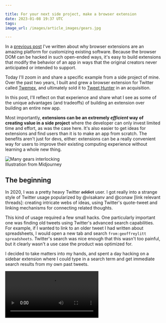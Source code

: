 ```yaml
---

title: For your next side project, make a browser extension
date: 2023-01-08 19:37 UTC
tags:
image_url: /images/article_images/gears.jpg

---
```


In a [previous post](/2019/07/29/browser-extensions.html) I've written about why browser extensions are an amazing platform for customizing existing software. Because the browser DOM can be hacked in such open-ended ways, it's easy to build extensions that modify the behavior of an app in ways that the original creators never anticipated or intended to support.

Today I'll zoom in and share a specific example from a side project of mine. Over the past two years, I built and grew a browser extension for Twitter called [Twemex](https://tweethunter.io/twemex), and ultimately sold it to [Tweet Hunter](https://tweethunter.io/) in an acquisition.

In this post, I'll reflect on that experience and share what I see as some of the unique advantages (and tradeoffs) of building an extension over building an entire new app.

Most importantly, **extensions can be an extremely *efficient* way of creating value in a side project** where the developer can only invest limited time and effort, as was the case here. It's also easier to get ideas for extensions and find users than it is to make an app from scratch. The benefits aren't just for devs, either: extensions can be a really convenient way for users to improve their existing computing experience without learning a whole new thing.

<figure style="margin: 0;">
  <img src="/images/article_images/gears.jpg" alt="Many gears interlocking">
  <figcaption>Illustration from Midjourney</figcaption>
</figure>

##  The beginning

In 2020, I was a pretty heavy Twitter <s>addict</s> user. I got really into a strange style of Twitter usage popularized by @visakanv and @conaw [link relevant threads]: creating intricate webs of ideas, using Twitter's quote-tweet and linking mechanisms for connecting related thoughts.

This kind of usage required a few small hacks. One particularly important one was finding old tweets using Twitter's advanced search capabilities. For example, if I wanted to link to an older tweet I had written about spreadsheets, I would open a new tab and search `from:geoffreylitt spreadsheets`. Twitter's search was nice enough that this wasn't too painful, but it clearly wasn't a use case the product was optimized for.

I decided to take matters into my hands, and spent a day hacking on a sidebar extension where I could type in a search term and get immediate search results from my own past tweets.

<video src="/images/article_images/twemex/v0.mp4" autoplay=true controls=true loop=true />

The implementation was simple. All it did was prepend `from:<my username>` to the beginning of the search term and access the AJAX search API used by the web client. I found that the search API was fast enough to power a nice live search experience as the user typed, even though this UX wasn't exposed anywhere in the Twitter client itself.

## Launch

After using this tool for a few months and sharing screenshots, a few people started asking me if they could use it too. I shared the prototype, and through conversations with these early users quickly got ideas for more features to build on top of Twitter's search.

The most exciting one was "Highlights": a way to see the most-liked tweets from the account currently being viewed, to understand more context for that account's history beyond the most recent posts.

<img height="500px" src="/images/article_images/twemex/highlights.png" />

I also added a richer search keyword language which made it simpler to do common searches and incorporate information from the current page: for example, `/me` would search your own tweets, and `/user` would search within the tweets of the user currently being viewed.

<img height="500px" src="/images/article_images/twemex/search.png" />

Once this initial feature set solidified, I got some buzz with a soft launch tweet, and expanded the beta to over 100 interested users. Everything was super manual: I posted the extension source on a Notion page and DM'd the link to people to sideload into their browsers.

In hindsight, this distribution turned out to be a great idea, because DMs were the perfect way to gather early feedback. Over 50% of early users actually sent meaningful feedback, and I suspect it's because we already had a casual messaging channel opened when I originally sent the app. I also found that DMs (with proper follow-up) were a super efficient way of getting feedback, compared to calls, emails, etc.

For a while I just kept iterating and polishing. My #1 priority  was to "earn the space": to make the extension feel native to Twitter, never cause glitches, and to generally offer a high quality, pro-user style experience. Eventually things stabilized and I shipped a proper public beta through the Chrome store. 

At this point a lot of people started really loving the Twemex experience. I got reviews like "Rapidly became one of my core features when browsing Twitter. Cuts through the noise and finds quality so well.", and "I cannot believe how broken twitter feels *without* twemex".

Once the extension shipped, I didn't update it very much. I would occasionally fix bugs or make minor tweaks, but I didn't have time for any more than that, since I was busy with my day job of doing [research on user agency in computing](/#projects). I also made a little website for the tool, but didn't make any serious efforts at marketing...

## Growth + acquisition

...and yet, somehow, it kept growing on its own. Users were growing reliably around 10 to 15% per month; after a year or two, that had built up to over 20,000 users. (This is Chrome's report of the number of users who have the extension installed; I didn't have analytics measuring any more detailed stats on activity.)

![](/images/article_images/twemex/growth.png)

From time to time I would think about getting more serious about the project, but I was busy with my research, and also wasn't willing to invest serious time without some kind of compensation. I contemplated making the product paid, but didn't love that option for users.

Around that time, a couple teams building Twitter related products reached out to me with interest in acquiring the extension. I decided that a dedicated team could do a better job maintaining and growing the extension than I could do paying it almost no attention, and so I ended up selling it to [Tweet Hunter](https://tweethunter.io/). I was particularly excited that they were longtime users of the extension and deeply understood its value, and also that they planned to keep the existing functionality free. (Of course the financial outcome was also helpful for me, since I'm currently a grad student foregoing a tech industry salary to do more speculative research.)

## The benefits of extensions

Looking back on my work on Twemex, I'm struck by how efficient it was as a project.

Throughout the Twemex project, I didn't give it very much time and attention; it always remained a low-priority side project below other things. And yet, I think I was still able to create something valuable that other people benefited from. I credit a lot of this efficiency to the fact that it was a browser extension.

Here are three key ways that extensions are nice for a side project:

### Easy to find an idea

Transformational ideas for software—the ones that could become huge businesses and change the world—are rare and hard to spot. Even when they do work out, they often take tremendous effort and require an appetite for risk.

In contrast, **incremental improvements to existing software are far easier to find**. If you're opinionated about software and have taste in design, every day spent in browser apps is guaranteed to yield a flood of small complaints, each of which could be the seed for an extension.

It's also totally okay if the complaints are quite niche or specific. My starting point for Twemex came from an esoteric usage pattern, and even after I added some more generic features, it's very far from having mass appeal. Twemex is used by something like 0.01% of Twitter's overall userbase, and that's perfectly fine.

Obviously, this line of thinking can only yield small improvements to existing tools, and it won't lead to the next big revolutionary thing. But sometimes little tweaks can make a big difference, and I find this to be an appropriate and humble mentality for a small side project.

### Easy operations

I had a strict rule for this project: **no operational stress**. This meant no servers, and no data storage.

The tool was shipped as a purely client-side browser extension, using Twitter's backend for search. I didn't have my own user accounts; the extension would just send requests from the user's browser using their authentication credentials.

I also avoided building any features that would require storing data on my end. Data is a liability; it requires careful handling to preserve privacy, and to avoid data loss. If I had built data storage features, I probably would have tried a [local-first](https://www.inkandswitch.com/local-first/) approach to avoid operational stress.

These rules made it far easier to keep the project running without investing much ongoing effort. Of course, these aren't necessarily reasonable constraints for a larger or more serious project, but they worked for this one.

### Easy growth

Two truths of building new stuff: Getting people to use a new thing is hard, and getting them to keep using it is even harder. 

The great news is, **with an extension, the flywheel isn't starting from scratch**. Once a user installed Twemex, they would automatically see the new sidebar whenever they visited Twitter. For the power users who were the most likely to use Twemex anyway, this meant that their existing habits would seamlessly grow to include Twemex.

A very common piece of feedback I heard was that people would entirely forget the extension wasn't part of Twitter itself. I think this also points to the benefits for users: would you rather have to learn a whole new interface, or just have your existing one seamlessly improved?

The flip side of this is that the extension has to "earn the space". Any glitchiness or quality problems that would mess up the core Twitter experience would lead to an uninstall. Most of my time working on the extension went into making it feel native and removing any problems that would actively degrade from the experience.

One benefit in this particular case was that the real estate I was replacing on Twitter was the crappy news and trends sidebar, which I and many other users found completely pointless, so the bar was pretty low.

![](/images/article_images/twemex/useless.png)

In summary, building an extension gave me access to an easy idea, easy operations, and easy growth, relative to building a larger application. It still took careful design work and lots of iterations to reach a good product, but the leverage from the hours I put in was pretty high.

## The drawbacks

I also found that there are some key tradeoffs to grapple with in extension development.

### Platform risk

There's always platform risk since you're building on top of someone else's app. This could range from day-to-day instability, to getting completely shut out or replaced by a first-party feature.

In practice I luckily didn't have to deal with this much, perhaps because Twitter didn't change its core features very much while I was working on the tool. Careful engineering can also work around some of the issues—for example, my code for detecting color themes from the site uses ranges of colors rather than exact hex values, to be resilient in case Twitter were to slightly tweak their colors.

In some ways though, maybe platform risk can be an advantage for a side project. The platform risk might be too great to build a whole business on top of, but for a lower-stakes extension it's fine.

Another thing worth mentioning is that it's getting harder to engineer browser extensions well as web frontends become compiled artifacts that are ever further removed from their original source code. Semantic CSS classes are mostly gone these days; stably addressing UI elements is hard.

### Distribution

I'm used to building web applications where you can ship an update anytime, especially when something is broken.

In contrast, I found that distribution is miserable on the extension platform. Reaching most users requires going through the Chrome Web Store, which has an opaque manual review process that can take anywhere from a couple hours to a few weeks. Not being able to ship updates quickly meant I had to be far more diligent about QAing releases.

### Other limitations

All of this only works on the web; there's no way to extend the Twitter native mobile app with Twemex. For some kinds of extension use cases this might be a dealbreaker. 

Of course, there are also general limitations to what you can build when you're extending an existing app vs. building your own from scratch. That's sort of the point: incremental improvement over radical change.

## Conclusion

Software should be a malleable medium, where anyone can edit their tools to better fit their personal needs. The laws of physics aren't relevant here; all we need is to find ways to architect systems in such a way that they can be tweaked at runtime, and give everyone the tools to do so.

Beyond the pragmatic efficiency benefits of building a browser extension, I would argue that it's **simply more fun to engage with the digital world in a read-write way**, to see a problem and actually consider it fixable by tweaking from the outside.

So, if you're a programmer: the next time you come across an annoying problem on a web app frontend, maybe consider writing a browser extension to make it better, and then share it so that other people can benefit too.